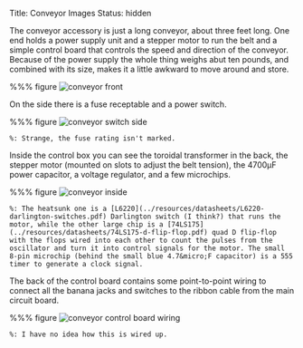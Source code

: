 Title: Conveyor Images
Status: hidden

The conveyor accessory is just a long conveyor, about three feet long. One end holds a power supply unit and a stepper motor to run the belt and a simple control board that controls the speed and direction of the conveyor. Because of the power supply the whole thing weighs abut ten pounds, and combined with its size, makes it a little awkward to move around and store.

%%% figure
    ![conveyor front]({attach}start/conveyor/conveyor_front.png)

On the side there is a fuse receptable and a power switch.

%%% figure
    ![conveyor switch side]({attach}start/conveyor/conveyor_switch.png)

    %: Strange, the fuse rating isn't marked.

Inside the control box you can see the toroidal transformer in the back, the stepper motor (mounted on slots to adjust the belt tension), the 4700&micro;F power capacitor, a voltage regulator, and a few microchips.

%%% figure
    ![conveyor inside]({attach}start/conveyor/conveyor_inside.png)

    %: The heatsunk one is a [L6220](../resources/datasheets/L6220-darlington-switches.pdf) Darlington switch (I think?) that runs the motor, while the other large chip is a [74LS175](../resources/datasheets/74LS175-d-flip-flop.pdf) quad D flip-flop with the flops wired into each other to count the pulses from the oscillator and turn it into control signals for the motor. The small 8-pin microchip (behind the small blue 4.7&micro;F capacitor) is a 555 timer to generate a clock signal.

The back of the control board contains some point-to-point wiring to connect all the banana jacks and switches to the ribbon cable from the main circuit board.

%%% figure
    ![conveyor control board wiring]({attach}start/conveyor/conveyor_control_wiring.png)

    %: I have no idea how this is wired up.
